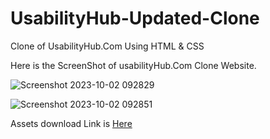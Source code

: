 # UsabilityHub-Updated-Clone
Clone of UsabilityHub.Com Using HTML &amp; CSS

Here is the ScreenShot of usabilityHub.Com Clone Website. 


![Screenshot 2023-10-02 092829](https://github.com/iMadhuranjan/UsabilityHub-Clone/assets/72127246/20ea333e-bfc1-4568-9567-216e60daa8ab)

![Screenshot 2023-10-02 092851](https://github.com/iMadhuranjan/UsabilityHub-Clone/assets/72127246/e1f00d34-11c2-49fb-8279-66395a8591da)


Assets download Link is [Here](https://www.mediafire.com/file/dlgvxw4cdhfhr1c/Assets.zip/file)
